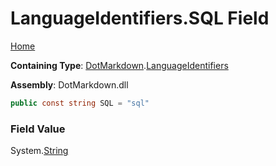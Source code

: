 <a name="_top"></a>

# LanguageIdentifiers\.SQL Field

[Home](../../../README.md#_top)

**Containing Type**: [DotMarkdown](../../README.md#_top)\.[LanguageIdentifiers](../README.md#_top)

**Assembly**: DotMarkdown\.dll

```csharp
public const string SQL = "sql"
```

### Field Value

System\.[String](https://docs.microsoft.com/en-us/dotnet/api/system.string)
